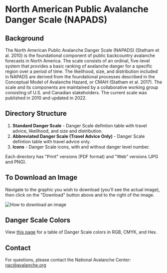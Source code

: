 # North American Public Avalanche Danger Scale (NAPADS)

## Background
The North American Public Avalanche Danger Scale (NAPADS) (Statham et al. 2010) is the foundational component of public backcountry avalanche forecasts in North America. The scale consists of an ordinal, five-level system that provides a basic ranking of avalanche danger for a specific region over a period of time. The likelihood, size, and distribution included in NAPADS are derived from the foundational processes described in the Conceptual Model of Avalanche Hazard, or CMAH (Statham et al. 2017).  The scale and its components are maintained by a collaborative working group consisting of U.S. and Canadian stakeholders. The current scale was published in 2010 and updated in 2022.

## Directory Structure
1. **Standard Danger Scale** - Danger Scale defintion table with travel advice, likelihood, and size and distribution.
2. **Abbreviated Danger Scale (Travel Advice Only)** - Danger Scale defintion table with travel advice only.
3. **Icons** - Danger Scale icons, with and without danger level number.

Each directory has "Print" versions (PDF format) and "Web" versions (JPG and PNG).

## To Download an Image
Navigate to the graphic you wish to download (you'll see the actual image), then click on the "Download" button above and to the right of the image.

![How to download an image]([/assets/images/san-juan-mountains.jpg](https://raw.githubusercontent.com/NationalAvalancheCenter/north-american-public-avalanche-danger-scale/main/how-to-download.png))

## Danger Scale Colors
View [this page](https://github.com/NationalAvalancheCenter/north-american-public-avalanche-danger-scale/blob/be91193160d8fd0c48bb59ca2f3ff35cacd96fcc/COLORS.md) for a table of Danger Scale colors in RGB, CMYK, and Hex.

## Contact
For questions, please contact the National Avalanche Center: 
[nac@avalanche.org](mailto:nac@avalanche.org)
